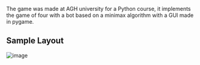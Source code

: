 The game was made at AGH university for a Python course, it implements the game of four with a bot based on a minimax algorithm with a GUI made in pygame.

## Sample Layout ##
![image](https://github.com/user-attachments/assets/79323674-55ad-48ff-958d-dac1af6ccddd)

